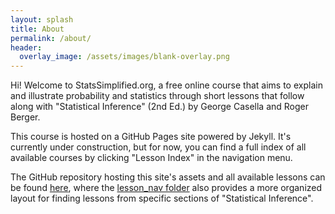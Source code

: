 ```yaml
---
layout: splash
title: About
permalink: /about/
header:
  overlay_image: /assets/images/blank-overlay.png
---
```


Hi!  Welcome to StatsSimplified.org, a free online course that aims to explain and illustrate probability and statistics through short lessons that follow along with "Statistical Inference" (2nd Ed.) by George Casella and Roger Berger.

This course is hosted on a GitHub Pages site powered by Jekyll.  It's currently under construction, but for now, you can find a full index of all available courses by clicking "Lesson Index" in the navigation menu.

The GitHub repository hosting this site's assets and all available lessons can be found [here](https://github.com/garrett-ordner/Stats-Simplified-Jekyll), where the [lesson_nav folder](https://github.com/garrett-ordner/Stats-Simplified-Jekyll/tree/master/lesson_nav) also provides a more organized layout for finding lessons from specific sections of "Statistical Inference".
